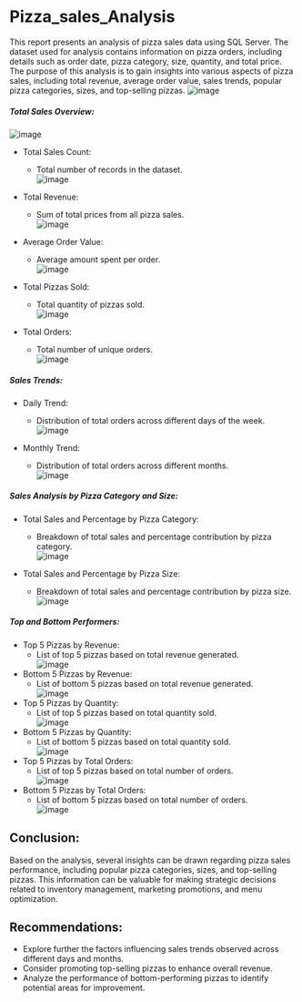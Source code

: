 # Pizza_sales_Analysis
This report presents an analysis of pizza sales data using SQL Server. The dataset used for analysis contains information on pizza orders, including details such as order date, pizza category, size, quantity, and total price. The purpose of this analysis is to gain insights into various aspects of pizza sales, including total revenue, average order value, sales trends, popular pizza categories, sizes, and top-selling pizzas.
![image](https://github.com/Lokasunder-s/Pizza_sales_Analysis/assets/154940528/2509c21c-0bee-41fb-b6fb-5db1e8be1085)  

##### Total Sales Overview:
![image](https://github.com/Lokasunder-s/Pizza_sales_Analysis/assets/154940528/5dfd90dc-7786-47be-b7e4-9bb5e9f90711)  
- Total Sales Count:  
    - Total number of records in the dataset.  
      ![image](https://github.com/Lokasunder-s/Pizza_sales_Analysis/assets/154940528/fa6248e7-519f-423a-a600-17cbd9ac2ff4)  

- Total Revenue:  
    - Sum of total prices from all pizza sales.  
      ![image](https://github.com/Lokasunder-s/Pizza_sales_Analysis/assets/154940528/7ab5157d-2828-4706-b3c3-64cb672b6046)

- Average Order Value:
    - Average amount spent per order.  
      ![image](https://github.com/Lokasunder-s/Pizza_sales_Analysis/assets/154940528/b9b91264-b103-4b09-b9aa-6974aedb6238)

- Total Pizzas Sold:  
    - Total quantity of pizzas sold.  
      ![image](https://github.com/Lokasunder-s/Pizza_sales_Analysis/assets/154940528/5a3b7c9a-aa88-4a59-a045-df434735968b)

- Total Orders:  
    - Total number of unique orders.  
      ![image](https://github.com/Lokasunder-s/Pizza_sales_Analysis/assets/154940528/c7df5240-7653-4ded-a8c8-e90353afc428)

##### Sales Trends:
- Daily Trend:  
    - Distribution of total orders across different days of the week.  
      ![image](https://github.com/Lokasunder-s/Pizza_sales_Analysis/assets/154940528/a97f46eb-1de5-4149-80af-c223299c3278)

- Monthly Trend:  
    - Distribution of total orders across different months.  
      ![image](https://github.com/Lokasunder-s/Pizza_sales_Analysis/assets/154940528/b38fb19f-9399-448b-9672-2ca75ec27aa5)

##### Sales Analysis by Pizza Category and Size:
- Total Sales and Percentage by Pizza Category:  
    - Breakdown of total sales and percentage contribution by pizza category.  
      ![image](https://github.com/Lokasunder-s/Pizza_sales_Analysis/assets/154940528/153d2258-7502-44e1-90c6-e886ed3c293e)

- Total Sales and Percentage by Pizza Size:  
    - Breakdown of total sales and percentage contribution by pizza size.  
      ![image](https://github.com/Lokasunder-s/Pizza_sales_Analysis/assets/154940528/d1115612-b7c6-4fb8-859a-a4af48229f7f)

##### Top and Bottom Performers:  
- Top 5 Pizzas by Revenue:  
    - List of top 5 pizzas based on total revenue generated.  
      ![image](https://github.com/Lokasunder-s/Pizza_sales_Analysis/assets/154940528/3ea00bfa-4649-4c58-8eda-fa2bb14997c7)
- Bottom 5 Pizzas by Revenue:  
    - List of bottom 5 pizzas based on total revenue generated.  
      ![image](https://github.com/Lokasunder-s/Pizza_sales_Analysis/assets/154940528/fb78a7a3-e78f-4e38-8969-c5e8d7de17dc)  
- Top 5 Pizzas by Quantity:  
    - List of top 5 pizzas based on total quantity sold.  
      ![image](https://github.com/Lokasunder-s/Pizza_sales_Analysis/assets/154940528/b9d5700e-7f70-41a4-b156-0492124536a0)
- Bottom 5 Pizzas by Quantity:
    - List of bottom 5 pizzas based on total quantity sold.  
      ![image](https://github.com/Lokasunder-s/Pizza_sales_Analysis/assets/154940528/8bdf7d56-8825-4e41-a9f5-2db921956a50)
- Top 5 Pizzas by Total Orders:
    - List of top 5 pizzas based on total number of orders.  
      ![image](https://github.com/Lokasunder-s/Pizza_sales_Analysis/assets/154940528/8703c76c-be80-438d-bd8a-08f418c51c72)
- Bottom 5 Pizzas by Total Orders:
    - List of bottom 5 pizzas based on total number of orders.  
      ![image](https://github.com/Lokasunder-s/Pizza_sales_Analysis/assets/154940528/e863ad1e-7ceb-4d7c-8b85-2db33c66cc23)



## Conclusion:
Based on the analysis, several insights can be drawn regarding pizza sales performance, including popular pizza categories, sizes, and top-selling pizzas. This information can be valuable for making strategic decisions related to inventory management, marketing promotions, and menu optimization.

## Recommendations:
- Explore further the factors influencing sales trends observed across different days and months.  
- Consider promoting top-selling pizzas to enhance overall revenue.  
- Analyze the performance of bottom-performing pizzas to identify potential areas for improvement.














